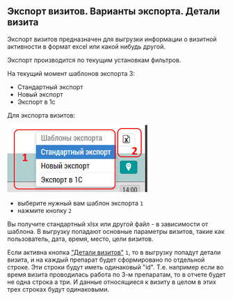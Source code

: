 ## Экспорт визитов. Варианты экспорта. Детали визита

Экспорт визитов предназначен для выгрузки информации о визитной активности в формат excel или какой нибудь другой.

Экспорт производится по текущим установкам фильтров.

На текущий момент шаблонов экспорта 3:

- Стандартный экспорт
- Новый экспорт
- Экспорт в 1с

Для экспорта визитов: 

![](../images/reports-visits-export.png)

- выберите нужный вам шаблон экспорта `1`
- нажмите кнопку `2`

Вы получите стандартный xlsx или другой файл - в зависимости от шаблона.
В выгрузку попадают основные параметры визитов, такие как пользователь, дата, время, место, цели визитов.

Если активна кнопка ["Детали визитов"](reports-visits-visit.html) `1`, то в выгрузку попадут детали визита, и на каждый препарат будет сформировано по отдельной строке.
Эти строки будут иметь одинаковый "id".
Т.е. например если во время визита проводилась работа по 3-м препаратам, то в отчете будет не одна строка а три.
И данные относящиеся к визиту в целом в этих трех строках будут одинаковыми.
